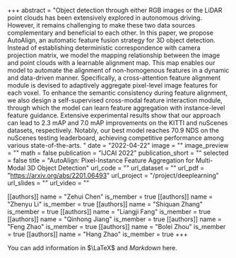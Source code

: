 +++
abstract = "Object detection through either RGB images or the LiDAR point clouds has been extensively explored in autonomous driving. However, it remains challenging to make these two data sources complementary and beneficial to each other.  In this paper, we propose AutoAlign, an automatic feature fusion strategy for 3D object detection. Instead of establishing deterministic correspondence with camera projection matrix, we model the mapping relationship between the image and point clouds with a learnable alignment map. This map enables our model to automate the alignment of non-homogenous features in a dynamic and data-driven manner. Specifically, a cross-attention feature alignment module is devised to adaptively aggregate pixel-level image features for each voxel. To enhance the semantic consistency during feature alignment, we also design a self-supervised cross-modal feature interaction module, through which the model can learn feature aggregation with instance-level feature guidance. Extensive experimental results show that our approach can lead to 2.3 mAP and 7.0 mAP improvements on the KITTI and nuScenes datasets, respectively. Notably, our best model reaches 70.9 NDS on the nuScenes testing leaderboard, achieving competitive performance among various state-of-the-arts.  "
date = "2022-04-22"
image = ""
image_preview = ""
math = false
publication = "IJCAI 2022"
publication_short = ""
selected = false
title = "AutoAlign: Pixel-Instance Feature Aggregation for Multi-Modal 3D Object Detection"
url_code = ""
url_dataset = ""
url_pdf = "https://arxiv.org/abs/2201.06493"
url_project = "/project/deeplearning"
url_slides = ""
url_video = ""

[[authors]]
    name = "Zehui Chen"
    is_member = true
[[authors]]
    name = "Zhenyu Li"
    is_member = true
[[authors]]
    name = "Shiquan Zhang"
    is_member = true
[[authors]]
    name = "Liangji Fang"
    is_member = true
[[authors]]
    name = "Qinhong Jiang"
    is_member = true
[[authors]]
    name = "Feng Zhao"
    is_member = true
[[authors]]
    name = "Bolei Zhou"
    is_member = true
[[authors]]
    name = "Hang Zhao"
    is_member = true
+++


You can add information in $\LaTeX$ and *Markdown* here.
